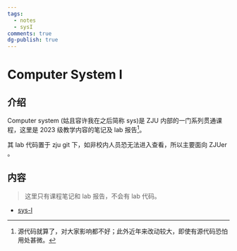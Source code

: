 ```yaml
---
tags:
  - notes
  - sysI
comments: true
dg-publish: true
---
```


# Computer System I
## 介绍

Computer system (姑且容许我在之后简称 sys)是 ZJU 内部的一门系列贯通课程，这里是 2023 级教学内容的笔记及 lab 报告[^1]。

其 lab 代码置于 zju git 下，如非校内人员恐无法进入查看，所以主要面向 ZJUer 。

[^1]: 源代码就算了，对大家影响都不好；此外近年来改动较大，即使有源代码恐怕用处甚微。

## 内容

> 这里只有课程笔记和 lab 报告，不会有 lab 代码。

- [sys-I](sys-I/README.md)